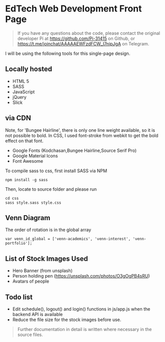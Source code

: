 # EdTech Web Development Front Page

>If you have any questions about the code, please contact the original developer Pi at https://github.com/Pi-31415 on Github, or https://t.me/joinchat/AAAAAEWFzdFCW_I7nipJgA on Telegram.

I will be using the following tools for this single-page design.

## Locally hosted

* HTML 5
* SASS
* JavaScript
* jQuery
* Slick

## via CDN

Note, for 'Bungee Hairline', there is only one line weight available, so it is not possible to bold. In CSS, I used font-stroke from webkit to get the bold effect on that font.

* Google Fonts (Kodchasan,Bungee Hairline,Source Serif Pro)
* Google Material Icons
* Font Awesome

To compile sass to css, first install SASS via NPM

```
npm install -g sass
```

Then, locate to source folder and please run

```
cd css
sass style.sass style.css
```

## Venn Diagram
The order of rotation is in the global array
```
var venn_id_global = ['venn-academics', 'venn-interest', 'venn-portfolio'];
```

## List of Stock Images Used

* Hero Banner (from unsplash)
* Person holding pen (https://unsplash.com/photos/O3gOgPB4sRU)
* Avatars of people

## Todo list

* Edit schedule(), logout() and login() functions in js/app.js when the backend API is available
* Reduce the file size for the stock images before use.

>Further documentation in detail is written where necessary in the source files.
